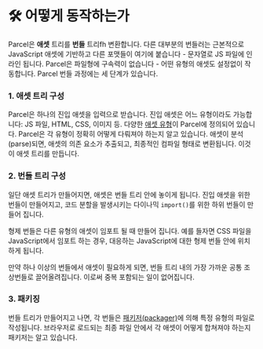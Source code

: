 # 🛠 어떻게 동작하는가

Parcel은 **애셋** 트리를 **번들** 트리fh 변환합니다. 다른 대부분의 번들러는 근본적으로 JavaScript 애셋에 기반하고 다른 포맷들이 여기에 붙습니다 - 문자열로 JS 파일에 인라인 됩니다. Parcel은 파일형에 구속력이 없습니다 - 어떤 유형의 애셋도 설정없이 작동합니다. Parcel 번들 과정에는 세 단계가 있습니다.

### 1. 애셋 트리 구성

Parcel은 하나의 진입 애셋을 입력으로 받습니다. 진입 애셋은 어느 유형이라도 가능합니다: JS 파일, HTML, CSS, 이미지 등. 다양한 [애셋 유형](asset_types.html)이 Parcel에 정의되어 있습니다. Parcel은 각 유형이 정확히 어떻게 다뤄져야 하는지 알고 있습니다. 애셋이 분석(parse)되면, 애셋의 의존 요소가 추출되고, 최종적인 컴파일 형태로 변환됩니다. 이것이 애셋 트리를 만듭니다.

### 2. 번들 트리 구성

일단 애셋 트리가 만들어지면, 애셋은 번들 트리 안에 놓이게 됩니다. 진입 애셋을 위한 번들이 만들어지고, 코드 분할을 발생시키는 다이나믹 `import()`를 위한 하위 번들이 만들어 집니다.

형제 번들은 다른 유형의 애셋이 임포트 될 때 만들어 집니다. 예를 들자면 CSS 파일을 JavaScript에서 임포트 하는 경우, 대응하는 JavaScript에 대한 형제 번들 안에 위치하게 됩니다.

만약 하나 이상의 번들에서 애셋이 필요하게 되면, 번들 트리 내의 가장 가까운 공통 조상번들로 끌어올려집니다. 이로써 중복 포함되는 일이 없어집니다.

### 3. 패키징

번들 트리가 만들어지고 나면, 각 번들은 [패키저(packager)](packagers.html)에 의해 특정 유형의 파일로 작성됩니다. 브라우저로 로드되는 최종 파일 안에서 각 애셋이 어떻게 합쳐져야 하는지 패키저는 알고 있습니다.
